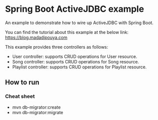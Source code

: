 # Spring Boot ActiveJDBC example
An example to demonstrate how to wire up ActiveJDBC with Spring Boot.

You can find the tutorial about this example at the below link:
https://blog.madadipouya.com


This example provides three controllers as follows:
- User controller: supports CRUD operations for User resource.
- Song controller: supports CRUD operations for Song resource.
- Playlist controller: supports CRUD operations for Playlist resource.


## How to run



### Cheat sheet

- mvn db-migrator:create
- mvn db-migrator:migrate
